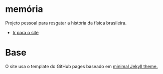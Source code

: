 # memória
Projeto pessoal para resgatar a história da física brasileira.

- [Ir para o site](https://hosilva.github.io/memoria/)

# Base
O site usa o template do GitHub pages baseado em [minimal Jekyll theme.](https://github.com/pages-themes/minimal)
<!--Couple of additional futures such as a navigation bar and a full page layout are added to the minimal theme.-->

<!-- 
- [See the original theme in action](https://pages-themes.github.io/minimal/)
-->

<!--
## Usage
See [setup and customization instructions](https://kbsezginel.github.io/gh-pages-template/setup) to start using the theme.
-->
